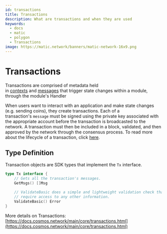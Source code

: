 ```yaml
---
id: transactions
title: Transactions
description: What are transactions and when they are used
keywords:
  - docs
  - matic
  - polygon
  - Transactions
image: https://matic.network/banners/matic-network-16x9.png 
---
```


# Transactions

Transactions are comprised of metadata held in [contexts](https://docs.cosmos.network/main/core/context.html) and [messages](https://docs.cosmos.network/main/building-modules/messages-and-queries.html) that trigger state changes within a module, through the module's Handler

When users want to interact with an application and make state changes (e.g. sending coins), they create transactions. Each of a transaction's `message` must be signed using the private key associated with the appropriate account before the transaction is broadcasted to the network. A transaction must then be included in a block, validated, and then approved by the network through the consensus process. To read more about the lifecycle of a transaction, click [here](https://docs.cosmos.network/main/basics/tx-lifecycle.html).

## Type Definition

Transaction objects are SDK types that implement the `Tx` interface.

```go
type Tx interface {
	// Gets all the transaction's messages.
	GetMsgs() []Msg

	// ValidateBasic does a simple and lightweight validation check that doesn't
	// require access to any other information.
	ValidateBasic() Error
}
```

More details on Transactions: [https://docs.cosmos.network/main/core/transactions.html](https://docs.cosmos.network/main/core/transactions.html)

